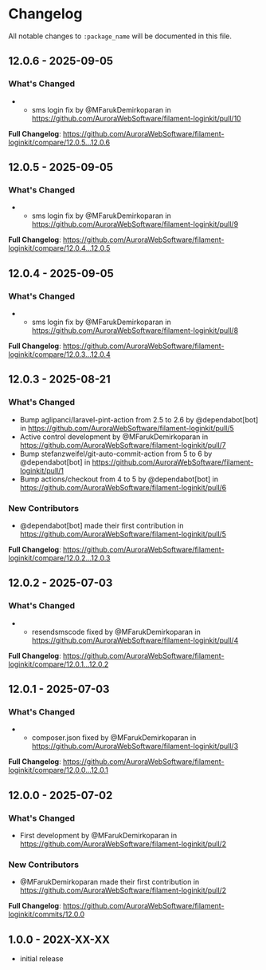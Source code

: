 # Changelog

All notable changes to `:package_name` will be documented in this file.

## 12.0.6 - 2025-09-05

### What's Changed

* - sms login fix by @MFarukDemirkoparan in https://github.com/AuroraWebSoftware/filament-loginkit/pull/10
  

**Full Changelog**: https://github.com/AuroraWebSoftware/filament-loginkit/compare/12.0.5...12.0.6

## 12.0.5 - 2025-09-05

### What's Changed

* - sms login fix by @MFarukDemirkoparan in https://github.com/AuroraWebSoftware/filament-loginkit/pull/9
  

**Full Changelog**: https://github.com/AuroraWebSoftware/filament-loginkit/compare/12.0.4...12.0.5

## 12.0.4 - 2025-09-05

### What's Changed

* - sms login fix by @MFarukDemirkoparan in https://github.com/AuroraWebSoftware/filament-loginkit/pull/8
  

**Full Changelog**: https://github.com/AuroraWebSoftware/filament-loginkit/compare/12.0.3...12.0.4

## 12.0.3 - 2025-08-21

### What's Changed

* Bump aglipanci/laravel-pint-action from 2.5 to 2.6 by @dependabot[bot] in https://github.com/AuroraWebSoftware/filament-loginkit/pull/5
* Active control development by @MFarukDemirkoparan in https://github.com/AuroraWebSoftware/filament-loginkit/pull/7
* Bump stefanzweifel/git-auto-commit-action from 5 to 6 by @dependabot[bot] in https://github.com/AuroraWebSoftware/filament-loginkit/pull/1
* Bump actions/checkout from 4 to 5 by @dependabot[bot] in https://github.com/AuroraWebSoftware/filament-loginkit/pull/6

### New Contributors

* @dependabot[bot] made their first contribution in https://github.com/AuroraWebSoftware/filament-loginkit/pull/5

**Full Changelog**: https://github.com/AuroraWebSoftware/filament-loginkit/compare/12.0.2...12.0.3

## 12.0.2 - 2025-07-03

### What's Changed

* - resendsmscode fixed by @MFarukDemirkoparan in https://github.com/AuroraWebSoftware/filament-loginkit/pull/4
  

**Full Changelog**: https://github.com/AuroraWebSoftware/filament-loginkit/compare/12.0.1...12.0.2

## 12.0.1 - 2025-07-03

### What's Changed

* - composer.json fixed by @MFarukDemirkoparan in https://github.com/AuroraWebSoftware/filament-loginkit/pull/3
  

**Full Changelog**: https://github.com/AuroraWebSoftware/filament-loginkit/compare/12.0.0...12.0.1

## 12.0.0 - 2025-07-02

### What's Changed

* First development by @MFarukDemirkoparan in https://github.com/AuroraWebSoftware/filament-loginkit/pull/2

### New Contributors

* @MFarukDemirkoparan made their first contribution in https://github.com/AuroraWebSoftware/filament-loginkit/pull/2

**Full Changelog**: https://github.com/AuroraWebSoftware/filament-loginkit/commits/12.0.0

## 1.0.0 - 202X-XX-XX

- initial release
